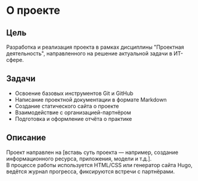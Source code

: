 # О проекте

## Цель

Разработка и реализация проекта в рамках дисциплины "Проектная деятельность", направленного на решение актуальной задачи в ИТ-сфере.

## Задачи

- Освоение базовых инструментов Git и GitHub
- Написание проектной документации в формате Markdown
- Создание статического сайта о проекте
- Взаимодействие с организацией-партнёром
- Подготовка и оформление отчёта о практике

## Описание

Проект направлен на [вставь суть проекта — например, создание информационного ресурса, приложения, модели и т.д.].  
В процессе работы используется HTML/CSS или генератор сайта Hugo, ведётся журнал прогресса, фиксируются встречи с партнёрами.